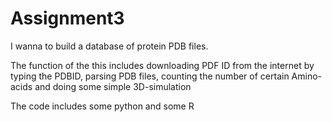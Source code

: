 # Assignment3
I wanna to build a database of protein PDB files.

The function of the this includes downloading PDF ID from the internet by typing the PDBID, parsing PDB files, counting the number of certain Amino-acids and doing some simple 3D-simulation

The code includes some python and some R 
